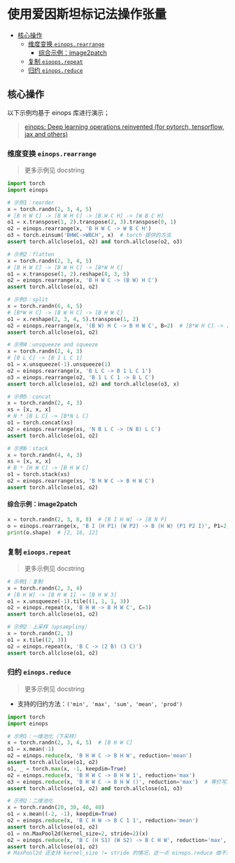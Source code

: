 使用爱因斯坦标记法操作张量
===

- [核心操作](#核心操作)
    - [维度变换 `einops.rearrange`](#维度变换-einopsrearrange)
        - [综合示例：image2patch](#综合示例image2patch)
    - [复制 `eioops.repeat`](#复制-eioopsrepeat)
    - [归约 `einops.reduce`](#归约-einopsreduce)

## 核心操作
以下示例均基于 einops 库进行演示；
> [einops: Deep learning operations reinvented (for pytorch, tensorflow, jax and others)](https://github.com/arogozhnikov/einops)

### 维度变换 `einops.rearrange`
> 更多示例见 docstring

```python
import torch
import einops

# 示例1：reorder
x = torch.randn(2, 3, 4, 5)
# [B H W C] -> [B W H C] -> [B W C H] -> [W B C H]
o1 = x.transpose(1, 2).transpose(2, 3).transpose(0, 1)
o2 = einops.rearrange(x, 'B H W C -> W B C H')
o3 = torch.einsum('BHWC->WBCH', x)  # torch 提供的方法
assert torch.allclose(o1, o2) and torch.allclose(o2, o3)

# 示例2：flatten
x = torch.randn(2, 3, 4, 5)
# [B H W C] -> [B W H C] -> [B*W H C]
o1 = x.transpose(1, 2).reshape(8, 3, 5)
o2 = einops.rearrange(x, 'B H W C -> (B W) H C')
assert torch.allclose(o1, o2)

# 示例3：split
x = torch.randn(6, 4, 5)
# [B*W H C] -> [B W H C] -> [B H W C]
o1 = x.reshape(2, 3, 4, 5).transpose(1, 2)
o2 = einops.rearrange(x, '(B W) H C -> B H W C', B=2)  # [B*W H C] -> [B H W C]
assert torch.allclose(o1, o2)

# 示例4：unsqueeze and squeeze
x = torch.randn(2, 4, 3)
# [B L C] -> [B 1 L C 1]
o1 = x.unsqueeze(-1).unsqueeze(1)
o2 = einops.rearrange(x, 'B L C -> B 1 L C 1')
o3 = einops.rearrange(o2, 'B 1 L C 1 -> B L C')
assert torch.allclose(o1, o2) and torch.allclose(o3, x)

# 示例5：concat
x = torch.randn(2, 4, 3)
xs = [x, x, x]
# N * [B L C] -> [B*N L C]
o1 = torch.concat(xs)
o2 = einops.rearrange(xs, 'N B L C -> (N B) L C')
assert torch.allclose(o1, o2)

# 示例6：stack
x = torch.randn(4, 4, 3)
xs = [x, x, x]
# B * [H W C] -> [B H W C]
o1 = torch.stack(xs)
o2 = einops.rearrange(xs, 'B H W C -> B H W C')
assert torch.allclose(o1, o2)
```

#### 综合示例：image2patch

```python
x = torch.randn(2, 3, 8, 8)  # [B I H W] -> [B N P]
o = einops.rearrange(x, 'B I (H P1) (W P2) -> B (H W) (P1 P2 I)', P1=2, P2=2)
print(o.shape)  # [2, 16, 12]
```

### 复制 `eioops.repeat`
> 更多示例见 docstring

```python
# 示例1：复制
x = torch.randn(2, 3, 4)
# [B H W] -> [B H W 1] -> [B H W 3]
o1 = x.unsqueeze(-1).tile((1, 1, 1, 3))
o2 = einops.repeat(x, 'B H W -> B H W C', C=3)
assert torch.allclose(o1, o2)

# 示例2：上采样（upsampling）
x = torch.randn(2, 3)
o1 = x.tile((2, 3))
o2 = einops.repeat(x, 'B C -> (2 B) (3 C)')
assert torch.allclose(o1, o2)
```

### 归约 `einops.reduce`
> 更多示例见 docstring

- 支持的归约方法：`('min', 'max', 'sum', 'mean', 'prod')`

```python
import torch
import einops

# 示例1：一维池化（下采样）
x = torch.randn(2, 3, 4, 5)  # [B H W C]
o1 = x.mean(-1)
o2 = einops.reduce(x, 'B H W C -> B H W', reduction='mean')
assert torch.allclose(o1, o2)
o1, _ = torch.max(x, -1, keepdim=True)
o2 = einops.reduce(x, 'B H W C -> B H W 1', reduction='max')
o3 = einops.reduce(x, 'B H W C -> B H W ()', reduction='max')  # 等价写法
assert torch.allclose(o1, o2) and torch.allclose(o1, o3)

# 示例2：二维池化
x = torch.randn(20, 30, 40, 40)
o1 = x.mean((-2, -1), keepdim=True)
o2 = einops.reduce(x, 'B C H W -> B C 1 1', reduction='mean')
assert torch.allclose(o1, o2)
o1 = nn.MaxPool2d(kernel_size=2, stride=2)(x)
o2 = einops.reduce(x, 'B C (H S1) (W S2) -> B C H W', reduction='max', S1=2, S2=2)
assert torch.allclose(o1, o2)
# MaxPool2d 还支持 kernel_size != stride 的情况，这一点 einops.reduce 做不到
```